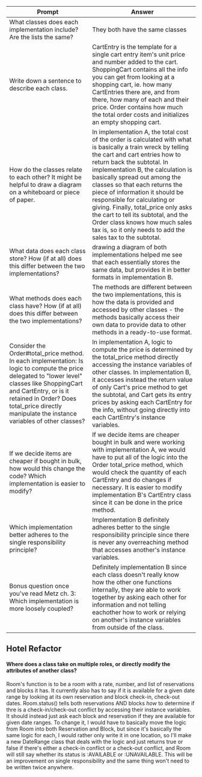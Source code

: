 | Prompt | Answer |
|--- |--- |
|What classes does each implementation include? Are the lists the same?| They both have the same classes|
|Write down a sentence to describe each class.|CartEntry is the template for a single cart entry item's unit price and number added to the cart.  ShoppingCart contains all the info you can get from looking at a shopping cart, ie. how many CartEntries there are, and from there, how many of each and their price. Order contains how much the total order costs and initializes an empty shopping cart. |
|How do the classes relate to each other? It might be helpful to draw a diagram on a whiteboard or piece of paper.|In implementation A, the total cost of the order is calculated with what is basically a train wreck by telling the cart and cart entries how to return back the subtotal. In implementation B, the calculation is basically spread out among the classes so that each returns the piece of information it should be responsible for calculating or giving. Finally, total_price only asks the cart to tell its subtotal, and the Order class knows how much sales tax is, so it only needs to add the sales tax to the subtotal.|
|What data does each class store? How (if at all) does this differ between the two implementations?| drawing a diagram of both implementations helped me see that each essentially stores the same data, but provides it in better formats in implementation B. |
|What methods does each class have? How (if at all) does this differ between the two implementations?| The methods are different between the two implementations, this is how the data is provided and accessed by other classes - the methods basically access their own data to provide data to other methods in a ready-to-use format.|
|Consider the Order#total_price method. In each implementation: Is logic to compute the price delegated to "lower level" classes like ShoppingCart and CartEntry, or is it retained in Order? Does total_price directly manipulate the instance variables of other classes?| In implementation A, logic to compute the price is determined by the total_price method directly accessing the instance variables of other classes. In implementation B, it accesses instead the return value of only Cart's price method to get the subtotal, and Cart gets its entry prices by asking each CartEntry for the info, without going directly into each CartEntry's instance variables.|
|If we decide items are cheaper if bought in bulk, how would this change the code? Which implementation is easier to modify?| If we decide items are cheaper bought in bulk and were working with implementation A, we would have to put all of the logic into the Order total_price method, which would check the quantity of each CartEntry and do changes if necessary. It is easier to modify implementation B's CartEntry class since it can be done in the price method.|
|Which implementation better adheres to the single responsibility principle?|Implementation B definitely adheres better to the single responsibility principle since there is never any overreaching method that accesses another's instance variables.|
|Bonus question once you've read Metz ch. 3: Which implementation is more loosely coupled?| Definitely implementation B since each class doesn't really know how the other one functions internally, they are able to work together by asking each other for information and not telling eachother how to work or relying on another's instance variables from outside of the class.|

## Hotel Refactor
#### Where does a class take on multiple roles, or directly modify the attributes of another class?
Room's function is to be a room with a rate, number, and list of reservations and blocks it has. It currently also has to say if it is available for a given date range by looking at its own reservation and block check-in, check-out dates. Room.status() tells both reservations AND blocks _how_ to determine if thre is a check-in/check-out conflict by accessing their instance variables. It should instead just ask each block and reservation if they are available for given date ranges. To change it, I would have to basically move the logic from Room into both Reservation and Block, but since it's basically the same logic for each, I would rather only write it in one location, so I'll make a new DateRange class that deals with the logic and just returns true or false if there's either a check-in conflict or a check-out conflict, and Room will still say whether its status is :AVAILABLE or :UNAVAILABLE. This will be an improvement on single responsibility and the same thing won't need to be written twice anywhere.
